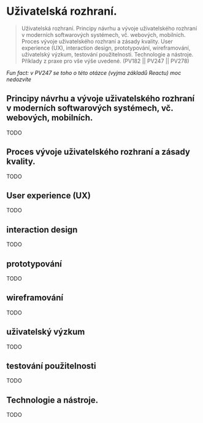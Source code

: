 # Uživatelská rozhraní.

> Uživatelská rozhraní. Principy návrhu a vývoje uživatelského rozhraní v moderních softwarových systémech, vč. webových, mobilních. Proces vývoje uživatelského rozhraní a zásady kvality. User experience (UX), interaction design, prototypování, wireframování, uživatelský výzkum, testování použitelnosti. Technologie a nástroje. Příklady z praxe pro vše výše uvedené. (PV182 || PV247 || PV278)

*Fun fact: v PV247 se toho o této otázce (vyjma základů Reactu) moc nedozvíte*

## Principy návrhu a vývoje uživatelského rozhraní v moderních softwarových systémech, vč. webových, mobilních.
TODO

## Proces vývoje uživatelského rozhraní a zásady kvality.
TODO

## User experience (UX)
TODO

## interaction design
TODO

## prototypování
TODO

## wireframování
TODO

## uživatelský výzkum
TODO

## testování použitelnosti
TODO

## Technologie a nástroje.
TODO
